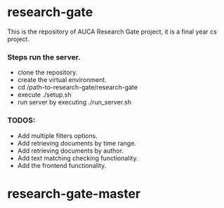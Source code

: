 # research-gate
This is the repository of AUCA Research Gate project, it is a final year cs project.

### Steps run the server.
- clone the repository.
- create the virtual environment.
- cd /path-to-research-gate/research-gate
- execute ./setup.sh
- run server by executing ./run_server.sh

### TODOS:

- Add multiple filters options.
- Add retrieving documents by time range.
- Add retrieving documents by author.
- Add text matching checking functionality.
- Add the frontend functionality.
# research-gate-master
